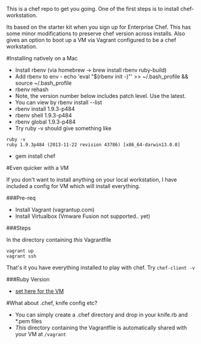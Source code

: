 This is a chef repo to get you going. One of the first steps is to install chef-workstation. 

Its based on the starter kit when you sign up for Enterprise Chef. This has some minor modifications to preserve chef version across installs. Also gives an option to boot up a VM via Vagrant configured to be a chef workstation. 

#Installing natively on a Mac

- Install rbenv (via homebrew -> brew install rbenv ruby-build)
- Add rbenv to env - echo 'eval "$(rbenv init -)"' >> ~/.bash_profile && source ~/.bash_profile
- rbenv rehash
- Note, the version number below includes patch level. Use the latest. 
- You can view by rbenv install --list
- rbenv install 1.9.3-p484
- rbenv shell   1.9.3-p484
- rbenv global  1.9.3-p484
- Try ruby -v should give something like 

```
ruby -v
ruby 1.9.3p484 (2013-11-22 revision 43786) [x86_64-darwin13.0.0]
```
- gem install chef


#Even quicker with a VM

If you don't want to install anything on your local workstation, I have included a config for VM which will install everything. 

###Pre-req

- Install Vagrant (vagrantup.com) 
- Install Virtualbox (Vmware Fusion not supported.. yet)

###Steps

In the directory containing _this_ Vagrantfile

```
vagrant up
vagrant ssh
```

That's it you have everything installed to play with chef. Try ``chef-client -v``

###Ruby Version 

- [set here for the VM](_vagrant_helpers/chef_ws_provisioner.sh)

#What about .chef, knife config etc?

- You can simply create a .chef directory and drop in your knife.rb and *.pem files 
- _This_ directory containing the Vagrantfile is automatically shared with your VM at `/vagrant`


